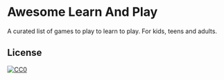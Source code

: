# Awesome Learn And Play
A curated list of games to play to learn to play. For kids, teens and adults.



## License

[![CC0](https://mirrors.creativecommons.org/presskit/buttons/88x31/svg/cc-zero.svg)](https://creativecommons.org/publicdomain/zero/1.0/)
